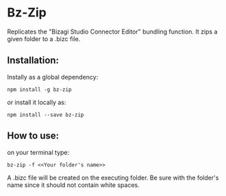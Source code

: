 # Bz-Zip
Replicates the "Bizagi Studio Connector Editor" bundling function. It zips a given folder to a .bizc file.

## Installation:
Instally as a global dependency:
~~~~
npm install -g bz-zip
~~~~

or install it locally as:
~~~~
npm install --save bz-zip
~~~~

## How to use:
on your terminal type:
~~~~
bz-zip -f <<Your folder's name>>
~~~~
A .bizc file will be created on the executing folder. Be sure with the folder's name since it should not contain white spaces.
